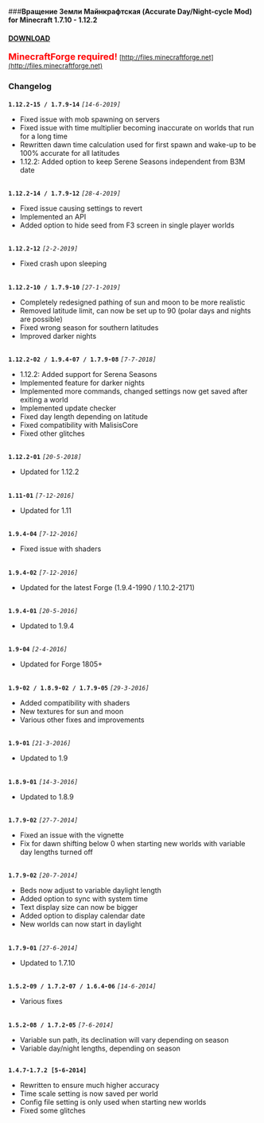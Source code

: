 ###**Вращение Земли Майнкрафтская (Accurate Day/Night-cycle Mod) for Minecraft 1.7.10 - 1.12.2**

#### **[DOWNLOAD](https://github.com/Sedridor/B3M/wiki/Downloads)**

**<font size=4 color=red>MinecraftForge required!</font>**
<font size=2>[http://files.minecraftforge.net](http://files.minecraftforge.net)</font>

### **Changelog**

**`1.12.2-15 / 1.7.9-14`** *`[14-6-2019]`*
- Fixed issue with mob spawning on servers
- Fixed issue with time multiplier becoming inaccurate on worlds that run for a long time
- Rewritten dawn time calculation used for first spawn and wake-up to be 100% accurate for all latitudes
- 1.12.2: Added option to keep Serene Seasons independent from B3M date
##
**`1.12.2-14 / 1.7.9-12`** *`[28-4-2019]`*
- Fixed issue causing settings to revert
- Implemented an API
- Added option to hide seed from F3 screen in single player worlds
##
**`1.12.2-12`** *`[2-2-2019]`*
- Fixed crash upon sleeping
##
**`1.12.2-10 / 1.7.9-10`** *`[27-1-2019]`*
- Completely redesigned pathing of sun and moon to be more realistic
- Removed latitude limit, can now be set up to 90 (polar days and nights are possible)
- Fixed wrong season for southern latitudes
- Improved darker nights
##
**`1.12.2-02 / 1.9.4-07 / 1.7.9-08`** *`[7-7-2018]`*
- 1.12.2: Added support for Serena Seasons
- Implemented feature for darker nights
- Implemented more commands, changed settings now get saved after exiting a world
- Implemented update checker
- Fixed day length depending on latitude
- Fixed compatibility with MalisisCore
- Fixed other glitches
##
**`1.12.2-01`** *`[20-5-2018]`*
- Updated for 1.12.2
##
**`1.11-01`** *`[7-12-2016]`*
- Updated for 1.11
##
**`1.9.4-04`** *`[7-12-2016]`*
- Fixed issue with shaders
##
**`1.9.4-02`** *`[7-12-2016]`*
- Updated for the latest Forge (1.9.4-1990 / 1.10.2-2171)
##
**`1.9.4-01`** *`[20-5-2016]`*
- Updated to 1.9.4
##
**`1.9-04`** *`[2-4-2016]`*
- Updated for Forge 1805+
##
**`1.9-02 / 1.8.9-02 / 1.7.9-05`** *`[29-3-2016]`*
- Added compatibility with shaders
- New textures for sun and moon
- Various other fixes and improvements
##
**`1.9-01`** *`[21-3-2016]`*
- Updated to 1.9
##
**`1.8.9-01`** *`[14-3-2016]`*
- Updated to 1.8.9
##
**`1.7.9-02`** *`[27-7-2014]`*
- Fixed an issue with the vignette
- Fix for dawn shifting below 0 when starting new worlds with variable day lengths turned off
##
**`1.7.9-02`** *`[20-7-2014]`*
- Beds now adjust to variable daylight length
- Added option to sync with system time
- Text display size can now be bigger
- Added option to display calendar date
- New worlds can now start in daylight
##
**`1.7.9-01`** *`[27-6-2014]`*
- Updated to 1.7.10
##
**`1.5.2-09 / 1.7.2-07 / 1.6.4-06`** *`[14-6-2014]`*
- Various fixes
##
**`1.5.2-08 / 1.7.2-05`** *`[7-6-2014]`*
- Variable sun path, its declination will vary depending on season
- Variable day/night lengths, depending on season
##
**`1.4.7-1.7.2 [5-6-2014]`**
- Rewritten to ensure much higher accuracy
- Time scale setting is now saved per world
- Config file setting is only used when starting new worlds
- Fixed some glitches
